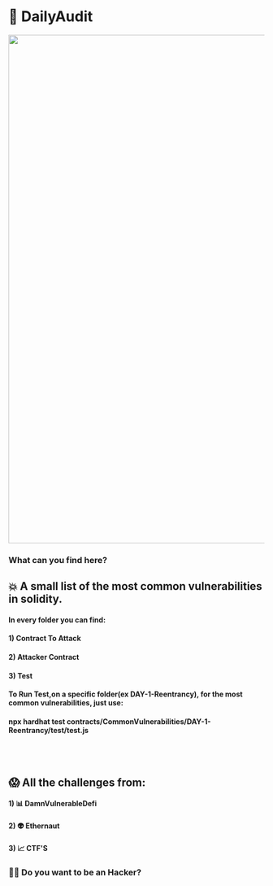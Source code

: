 # 🔎 DailyAudit


<img src="https://media.giphy.com/media/3kPDmoWdBpQPNhCnUG/giphy.gif" width="1000"/>

<h3>What can you find here?</h3>

<h2>💥 A small list of the most common vulnerabilities in solidity.</h2>
<h4>In every folder you can find:</h4>
<h4>1) Contract To Attack</h4>
<h4>2) Attacker Contract</h4>
<h4>3) Test</h4>

<h4>To Run Test,on a specific folder(ex DAY-1-Reentrancy), for the most common vulnerabilities, just use:</h4>
<h4>npx hardhat test contracts/CommonVulnerabilities/DAY-1-Reentrancy/test/test.js</h4>


<br>
<br>

<h2>😱 All the challenges from:</h2>
<h4>1) 📊 DamnVulnerableDefi</h4>
<h4>2) 👽 Ethernaut</h4>
<h4>3) 📈 CTF'S</h4>


<h3>👨‍💻 Do you want to be an Hacker?</h3>



